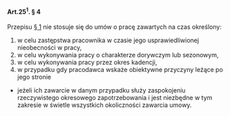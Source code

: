 #### Art.25<sup>1</sup>. § 4

Przepisu [§ 1](./art_25_1-1.md) nie stosuje się do umów o pracę zawartych na czas określony:

1. w celu zastępstwa pracownika w czasie jego usprawiedliwionej nieobecności w pracy,
2. w celu wykonywania pracy o charakterze dorywczym lub sezonowym,
3. w celu wykonywania pracy przez okres kadencji,
4. w przypadku gdy pracodawca wskaże obiektywne przyczyny leżące po jego stronie
- jeżeli ich zawarcie w danym przypadku służy zaspokojeniu rzeczywistego okresowego zapotrzebowania i jest niezbędne w tym zakresie w świetle wszystkich okoliczności zawarcia umowy.

